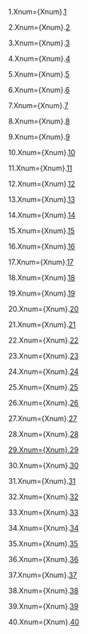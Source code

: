 1.Xnum={Xnum}.<a href="#6.1.Sec" class="xref">1</a>

2.Xnum={Xnum}.<a href="#6.2.Sec" class="xref">2</a>

3.Xnum={Xnum}.<a href="#6.3.Sec" class="xref">3</a>

4.Xnum={Xnum}.<a href="#6.4.Sec" class="xref">4</a>

5.Xnum={Xnum}.<a href="#6.5.Sec" class="xref">5</a>

6.Xnum={Xnum}.<a href="#6.6.Sec" class="xref">6</a>

7.Xnum={Xnum}.<a href="#6.7.Sec" class="xref">7</a>

8.Xnum={Xnum}.<a href="#6.8.Sec" class="xref">8</a>

9.Xnum={Xnum}.<a href="#6.9.Sec" class="xref">9</a>

10.Xnum={Xnum}.<a href="#6.10.Sec" class="xref">10</a>

11.Xnum={Xnum}.<a href="#6.11.Sec" class="xref">11</a>

12.Xnum={Xnum}.<a href="#6.12.Sec" class="xref">12</a>

13.Xnum={Xnum}.<a href="#6.13.Sec" class="xref">13</a>

14.Xnum={Xnum}.<a href="#6.14.Sec" class="xref">14</a>

15.Xnum={Xnum}.<a href="#6.15.Sec" class="xref">15</a>

16.Xnum={Xnum}.<a href="#6.16.Sec" class="xref">16</a>

17.Xnum={Xnum}.<a href="#6.17.Sec" class="xref">17</a>

18.Xnum={Xnum}.<a href="#6.18.Sec" class="xref">18</a>

19.Xnum={Xnum}.<a href="#6.19.Sec" class="xref">19</a>

20.Xnum={Xnum}.<a href="#6.20.Sec" class="xref">20</a>

21.Xnum={Xnum}.<a href="#6.21.Sec" class="xref">21</a>

22.Xnum={Xnum}.<a href="#6.22.Sec" class="xref">22</a>

23.Xnum={Xnum}.<a href="#6.23.Sec" class="xref">23</a>

24.Xnum={Xnum}.<a href="#6.24.Sec" class="xref">24</a>

25.Xnum={Xnum}.<a href="#6.25.Sec" class="xref">25</a>

26.Xnum={Xnum}.<a href="#6.26.Sec" class="xref">26</a>

27.Xnum={Xnum}.<a href="#6.27.Sec" class="xref">27</a>

28.Xnum={Xnum}.<a href="#6.28.Sec" class="xref">28
 
29.Xnum={Xnum}.<a href="#6.29.Sec" class="xref">29</a>

30.Xnum={Xnum}.<a href="#6.30.Sec" class="xref">30</a>

31.Xnum={Xnum}.<a href="#6.31.Sec" class="xref">31</a>

32.Xnum={Xnum}.<a href="#6.32.Sec" class="xref">32</a>

33.Xnum={Xnum}.<a href="#6.33.Sec" class="xref">33</a>

34.Xnum={Xnum}.<a href="#6.34.Sec" class="xref">34</a>

35.Xnum={Xnum}.<a href="#6.35.Sec" class="xref">35</a>

36.Xnum={Xnum}.<a href="#6.36.Sec" class="xref">36</a>

37.Xnum={Xnum}.<a href="#6.37.Sec" class="xref">37</a>

38.Xnum={Xnum}.<a href="#6.38.Sec" class="xref">38</a>

39.Xnum={Xnum}.<a href="#6.39.Sec" class="xref">39</a>

40.Xnum={Xnum}.<a href="#6.40.Sec" class="xref">40</a>
